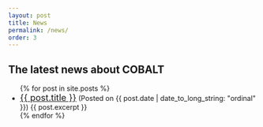```yaml
---
layout: post
title: News
permalink: /news/
order: 3
---
```

## The latest news about COBALT

<ul>
  {% for post in site.posts %}
    <li>
      <a href="{{ post.url }}"><span style="font-size:large">{{ post.title }}</span></a> (Posted on {{ post.date | date_to_long_string: "ordinal" }})
      {{ post.excerpt }}
    </li>
  {% endfor %}
</ul>
